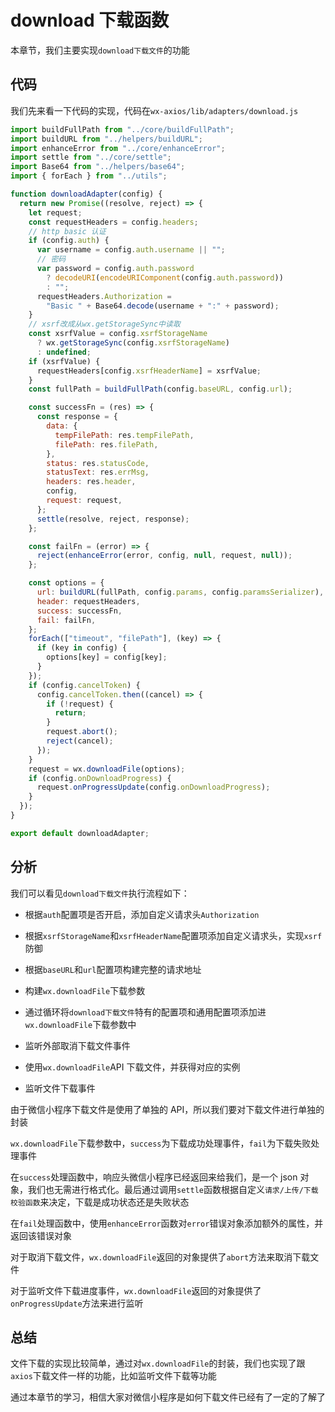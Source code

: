 # download 下载函数

本章节，我们主要实现`download下载文件`的功能

## 代码

我们先来看一下代码的实现，代码在`wx-axios/lib/adapters/download.js`

```javascript
import buildFullPath from "../core/buildFullPath";
import buildURL from "../helpers/buildURL";
import enhanceError from "../core/enhanceError";
import settle from "../core/settle";
import Base64 from "../helpers/base64";
import { forEach } from "../utils";

function downloadAdapter(config) {
  return new Promise((resolve, reject) => {
    let request;
    const requestHeaders = config.headers;
    // http basic 认证
    if (config.auth) {
      var username = config.auth.username || "";
      // 密码
      var password = config.auth.password
        ? decodeURI(encodeURIComponent(config.auth.password))
        : "";
      requestHeaders.Authorization =
        "Basic " + Base64.decode(username + ":" + password);
    }
    // xsrf改成从wx.getStorageSync中读取
    const xsrfValue = config.xsrfStorageName
      ? wx.getStorageSync(config.xsrfStorageName)
      : undefined;
    if (xsrfValue) {
      requestHeaders[config.xsrfHeaderName] = xsrfValue;
    }
    const fullPath = buildFullPath(config.baseURL, config.url);

    const successFn = (res) => {
      const response = {
        data: {
          tempFilePath: res.tempFilePath,
          filePath: res.filePath,
        },
        status: res.statusCode,
        statusText: res.errMsg,
        headers: res.header,
        config,
        request: request,
      };
      settle(resolve, reject, response);
    };

    const failFn = (error) => {
      reject(enhanceError(error, config, null, request, null));
    };

    const options = {
      url: buildURL(fullPath, config.params, config.paramsSerializer),
      header: requestHeaders,
      success: successFn,
      fail: failFn,
    };
    forEach(["timeout", "filePath"], (key) => {
      if (key in config) {
        options[key] = config[key];
      }
    });
    if (config.cancelToken) {
      config.cancelToken.then((cancel) => {
        if (!request) {
          return;
        }
        request.abort();
        reject(cancel);
      });
    }
    request = wx.downloadFile(options);
    if (config.onDownloadProgress) {
      request.onProgressUpdate(config.onDownloadProgress);
    }
  });
}

export default downloadAdapter;
```

## 分析

我们可以看见`download下载文件`执行流程如下：

- 根据`auth`配置项是否开启，添加自定义请求头`Authorization`

- 根据`xsrfStorageName`和`xsrfHeaderName`配置项添加自定义请求头，实现`xsrf`防御

- 根据`baseURL`和`url`配置项构建完整的请求地址

- 构建`wx.downloadFile`下载参数

- 通过循环将`download下载文件`特有的配置项和通用配置项添加进`wx.downloadFile`下载参数中

- 监听外部取消下载文件事件

- 使用`wx.downloadFile`API 下载文件，并获得对应的实例

- 监听文件下载事件

由于微信小程序下载文件是使用了单独的 API，所以我们要对下载文件进行单独的封装

`wx.downloadFile`下载参数中，`success`为下载成功处理事件，`fail`为下载失败处理事件

在`success`处理函数中，响应头微信小程序已经返回来给我们，是一个 json 对象，我们也无需进行格式化。最后通过调用`settle`函数根据自定义`请求/上传/下载校验函数`来决定，下载是成功状态还是失败状态

在`fail`处理函数中，使用`enhanceError`函数对`error`错误对象添加额外的属性，并返回该错误对象

对于取消下载文件，`wx.downloadFile`返回的对象提供了`abort`方法来取消下载文件

对于监听文件下载进度事件，`wx.downloadFile`返回的对象提供了`onProgressUpdate`方法来进行监听

## 总结

文件下载的实现比较简单，通过对`wx.downloadFile`的封装，我们也实现了跟`axios`下载文件一样的功能，比如监听文件下载等功能

通过本章节的学习，相信大家对微信小程序是如何下载文件已经有了一定的了解了
